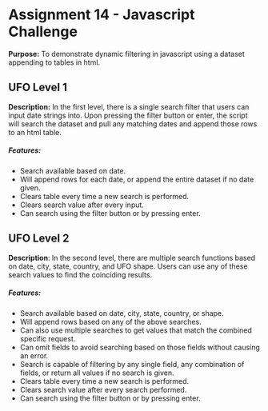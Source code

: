 # Assignment 14 - Javascript Challenge 
**Purpose:** To demonstrate dynamic filtering in javascript using a dataset appending to tables in html.


## UFO Level 1
**Description:** In the first level, there is a single search filter that users can input date strings into. Upon pressing the filter button or enter, the script will search the dataset and pull any matching dates and append those rows to an html table. 
##### Features:
* Search available based on date.
* Will append rows for each date, or append the entire dataset if no date given.
* Clears table every time a new search is performed.
* Clears search value after every input.
* Can search using the filter button or by pressing enter.

## UFO Level 2
**Description**: In the second level, there are multiple search functions based on date, city, state, country, and UFO shape. Users can use any of these search values to find the coinciding results.
##### Features:
* Search available based on date, city, state, country, or shape.
* Will append rows based on any of the above searches.
* Can also use multiple searches to get values that match the combined specific request.
* Can omit fields to avoid searching based on those fields without causing an error.
* Search is capable of filtering by any single field, any combination of fields, or return all values if no search is given.
* Clears table every time a new search is performed.
* Clears search value after every search performed.
* Can search using the filter button or by pressing enter.